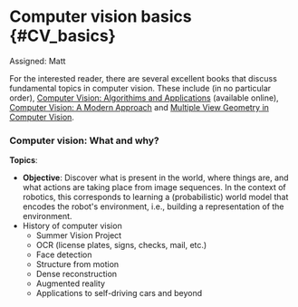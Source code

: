 # Computer vision basics {#CV_basics}

Assigned: Matt

For the interested reader, there are several excellent books that discuss fundamental topics in computer vision. These include (in no particular order), [Computer Vision: Algorithims and Applications](#bib:szeliski10) (available online), [Computer Vision: A Modern Approach](#bib:forsyth11) and [Multiple View Geometry in Computer Vision](#bib:hartley04).

### Computer vision: What and why?


**Topics**:

* **Objective**: Discover what is present in the world, where things are, and what actions are taking place from image sequences. In the context of robotics, this corresponds to learning a (probabilistic) world model that encodes the robot's environment, i.e., building a representation of the environment.
* History of computer vision
    * Summer Vision Project
    * OCR (license plates, signs, checks, mail, etc.)
    * Face detection
    * Structure from motion
    * Dense reconstruction
    * Augmented reality
    * Applications to self-driving cars and beyond
